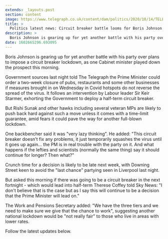 ```yaml
--- 
extends: _layouts.post 
section: content 
image: https://www.telegraph.co.uk/content/dam/politics/2020/10/14/TELEMMGLPICT000241830391_trans_NvBQzQNjv4BqpiVx42joSuAkZ0bE9ijUnPtIAbYwsGjyiOVpTuygnlA.jpeg?impolicy=logo-overlay 
title: > 
  Politics latest news: Circuit breaker battle looms for Boris Johnson as minister plays down prospect 
description: > 
  Boris Johnson is gearing up for yet another battle with his party over plans to impose a circuit breaker lockdown, as one Cabinet minister played down the prospect this morning.Government sources last night told The Telegraph the Prime Minister could order a two-week closure of pubs, restaurants and some other businesses if measures brought in on Wednesday in Covid hotspots do not reverse the spread of the virus.It follows an intervention by Labour leader Sir Keir Starmer, exhorting the Government to deploy a half-term circuit breaker.He added: "This circuit breaker doesn't fix any problems, it just temporarily squashes the virus until it goes up again... the PM is in real trouble with the party on it.And what happens if the lefties and scientists (normally the same thing) say it should continue for longer? 
date: 1602665296.693095 
--- 
```

Boris Johnson is gearing up for yet another battle with his party over plans to impose a circuit breaker lockdown, as one Cabinet minister played down the prospect this morning.

Government sources last night told The Telegraph the Prime Minister could order a two-week closure of pubs, restaurants and some other businesses if measures brought in on Wednesday in Covid hotspots do not reverse the spread of the virus. It follows an intervention by Labour leader Sir Keir Starmer, exhorting the Government to deploy a half-term circuit breaker.

But Rishi Sunak and other hawks including several veteran MPs are likely to push back hard against such a move unless it comes with a time-limit guarantee, amid fears it could pave the way for another full-blown lockdown.

One backbencher said it was "very lazy thinking". He added: "This circuit breaker doesn't fix any problems, it just temporarily squashes the virus until it goes up again... the PM is in real trouble with the party on it. And what happens if the lefties and scientists (normally the same thing) say it should continue for longer? Then what?"

Crunch time for a decision is likely to be late next week, with Downing Street keen to avoid the "last chance" partying seen in Liverpool last night.

But asked this morning if there was going to be a circuit breaker in the next fortnight - which would lead into half-term Therese Coffey told Sky News: "I don't believe that is the case but as I say this will continue to be a decision that the Prime Minister will lead on."

The Work and Pensions Secretary added: "We have the three tiers and we need to make sure we give that the chance to work", suggesting another national lockdown would be "not really fair" to those who live in areas with lower rates.

Follow the latest updates below.